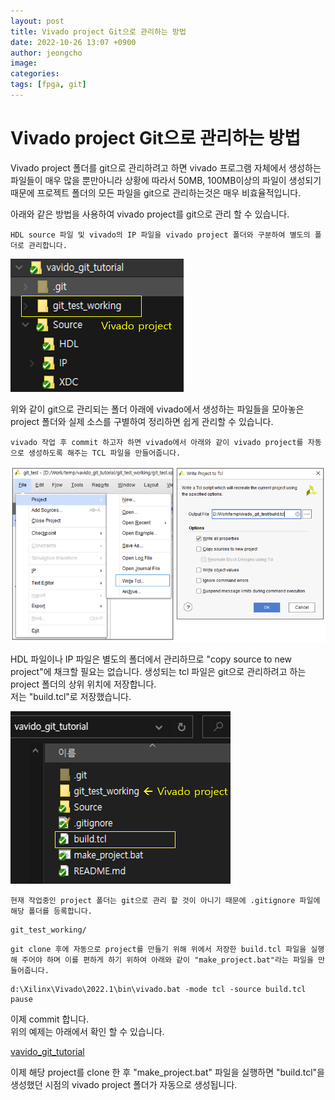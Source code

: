 ```yaml
---
layout: post
title: Vivado project Git으로 관리하는 방법
date: 2022-10-26 13:07 +0900
author: jeongcho
image:
categories: 
tags: [fpga, git]
---
```


# Vivado project Git으로 관리하는 방법  

Vivado project 폴더를 git으로 관리하려고 하면 vivado 프로그램 자체에서 생성하는 파일들이 매우 많을 뿐만아니라 상황에 따라서 50MB, 100MB이상의 파일이 생성되기 때문에 프로젝트 폴더의 모든 파일을 git으로 관리하는것은 매우 비효율적입니다.

아래와 같은 방법을 사용하여 vivado project를 git으로 관리 할 수 있습니다. 


`HDL source 파일 및 vivado의 IP 파일을 vivado project 폴더와 구분하여 별도의 폴더로 관리합니다.`  


![vivado project](img/2022-10-26-vivado-project_1.PNG)  

위와 같이 git으로 관리되는 폴더 아래에 vivado에서 생성하는 파일들을 모아놓은 project 폴더와 실제 소스를 구별하여 정리하면 쉽게 관리할 수 있습니다.  

`vivado 작업 후 commit 하고자 하면 vivado에서 아래와 같이 vivado project를 자동으로 생성하도록 해주는 TCL 파일을 만들어줍니다.`

![vivado project](img/2022-10-26-vivado-project_2.PNG)  

HDL 파일이나 IP 파일은 별도의 폴더에서 관리하므로 "copy source to new project"에 채크할 필요는 없습니다. 생성되는 tcl 파일은 git으로 관리하려고 하는 project 폴더의 상위 위치에 저장합니다.  
저는 "build.tcl"로 저장했습니다.  

![vivado project](img/2022-10-26-vivado-project_3.PNG)  

`현재 작업중인 project 폴더는 git으로 관리 할 것이 아니기 때문에 .gitignore 파일에 해당 폴더를 등록합니다.`  

```    
git_test_working/
```

`git clone 후에 자동으로 project를 만들기 위해 위에서 저장한 build.tcl 파일을 실행해 주어야 하며 이를 편하게 하기 위하여 아래와 같이 "make_project.bat"라는 파일을 만들어줍니다.`

```console
d:\Xilinx\Vivado\2022.1\bin\vivado.bat -mode tcl -source build.tcl
pause
```  

이제 commit 합니다.  
위의 예제는 아래에서 확인 할 수 있습니다.  

[vavido_git_tutorial](https://github.com/jeongcho/vavido_git_tutorial)  

이제 해당 project를 clone 한 후 "make_project.bat" 파일을 실행하면 "build.tcl"을 생성했던 시점의 vivado project 폴더가 자동으로 생성됩니다.